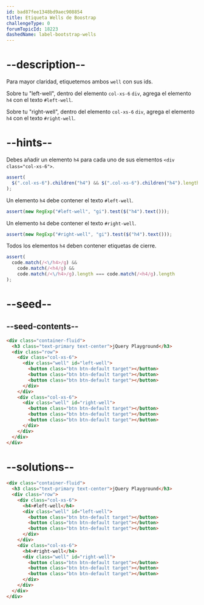 ```yaml
---
id: bad87fee1348bd9aec908854
title: Etiqueta Wells de Boostrap
challengeType: 0
forumTopicId: 18223
dashedName: label-bootstrap-wells
---
```


# --description--

Para mayor claridad, etiquetemos ambos `well` con sus ids.

Sobre tu "left-well", dentro del elemento `col-xs-6` `div`, agrega el elemento `h4` con el texto `#left-well`.

Sobre tu "right-well", dentro del elemento `col-xs-6` `div`, agrega el elemento `h4` con el texto `#right-well`.

# --hints--

Debes añadir un elemento `h4` para cada uno de sus elementos `<div class="col-xs-6">`.

```js
assert(
  $(".col-xs-6").children("h4") && $(".col-xs-6").children("h4").length > 1
);
```

Un elemento `h4` debe contener el texto `#left-well`.

```js
assert(new RegExp("#left-well", "gi").test($("h4").text()));
```

Un elemento `h4` debe contener el texto `#right-well`.

```js
assert(new RegExp("#right-well", "gi").test($("h4").text()));
```

Todos los elementos `h4` deben contener etiquetas de cierre.

```js
assert(
  code.match(/<\/h4>/g) &&
    code.match(/<h4/g) &&
    code.match(/<\/h4>/g).length === code.match(/<h4/g).length
);
```

# --seed--

## --seed-contents--

```html
<div class="container-fluid">
  <h3 class="text-primary text-center">jQuery Playground</h3>
  <div class="row">
    <div class="col-xs-6">
      <div class="well" id="left-well">
        <button class="btn btn-default target"></button>
        <button class="btn btn-default target"></button>
        <button class="btn btn-default target"></button>
      </div>
    </div>
    <div class="col-xs-6">
      <div class="well" id="right-well">
        <button class="btn btn-default target"></button>
        <button class="btn btn-default target"></button>
        <button class="btn btn-default target"></button>
      </div>
    </div>
  </div>
</div>
```

# --solutions--

```html
<div class="container-fluid">
  <h3 class="text-primary text-center">jQuery Playground</h3>
  <div class="row">
    <div class="col-xs-6">
      <h4>#left-well</h4>
      <div class="well" id="left-well">
        <button class="btn btn-default target"></button>
        <button class="btn btn-default target"></button>
        <button class="btn btn-default target"></button>
      </div>
    </div>
    <div class="col-xs-6">
      <h4>#right-well</h4>
      <div class="well" id="right-well">
        <button class="btn btn-default target"></button>
        <button class="btn btn-default target"></button>
        <button class="btn btn-default target"></button>
      </div>
    </div>
  </div>
</div>
```
